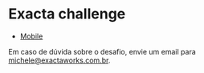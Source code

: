# Exacta challenge

- [Mobile](MOBILE.md)

Em caso de dúvida sobre o desafio, envie um email para michele@exactaworks.com.br.
